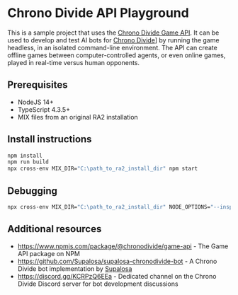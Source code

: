 # Chrono Divide API Playground

This is a sample project that uses the [Chrono Divide Game API](https://www.npmjs.com/package/@chronodivide/game-api). It can be used to develop and test AI bots for [Chrono Divide](https://chronodivide.com)] by running the game headless, in an isolated command-line environment. The API can create offline games between computer-controlled agents, or even online games, played in real-time versus human opponents.

## Prerequisites

* NodeJS 14+
* TypeScript 4.3.5+
* MIX files from an original RA2 installation

## Install instructions

```sh
npm install
npm run build
npx cross-env MIX_DIR="C:\path_to_ra2_install_dir" npm start
```

## Debugging

```sh
npx cross-env MIX_DIR="C:\path_to_ra2_install_dir" NODE_OPTIONS="--inspect" npm start
```

## Additional resources

* https://www.npmjs.com/package/@chronodivide/game-api - The Game API package on NPM
* https://github.com/Supalosa/supalosa-chronodivide-bot - A Chrono Divide bot implementation by [Supalosa](https://github.com/Supalosa/)
* https://discord.gg/KCRPzQ6EEa - Dedicated channel on the Chrono Divide Discord server for bot development discussions
